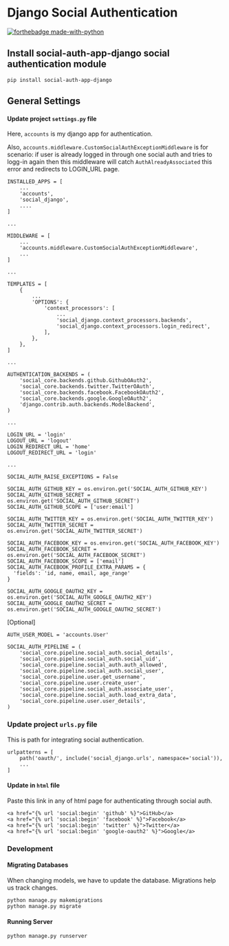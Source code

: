 # Django Social Authentication

[![forthebadge made-with-python](http://ForTheBadge.com/images/badges/made-with-python.svg)](https://www.python.org/) 

## Install social-auth-app-django social authentication module
```console
pip install social-auth-app-django
```

## General Settings

#### Update project ```settings.py``` file
Here, `accounts` is my django app for authentication. 

Also, `accounts.middleware.CustomSocialAuthExceptionMiddleware` is for scenario: if user is already logged in through one social auth and tries to logg-in again then this middleware will catch `AuthAlreadyAssociated` this error and redirects to LOGIN_URL page. 

```console
INSTALLED_APPS = [
    ...
    'accounts',
    'social_django',
    ....
]

...

MIDDLEWARE = [
    ...
    'accounts.middleware.CustomSocialAuthExceptionMiddleware',
    ...
]

...

TEMPLATES = [
    {
        ...
        'OPTIONS': {
            'context_processors': [
                ...
                'social_django.context_processors.backends',
                'social_django.context_processors.login_redirect',
            ],
        },
    },
]

...

AUTHENTICATION_BACKENDS = (
    'social_core.backends.github.GithubOAuth2',
    'social_core.backends.twitter.TwitterOAuth',
    'social_core.backends.facebook.FacebookOAuth2',
    'social_core.backends.google.GoogleOAuth2',
    'django.contrib.auth.backends.ModelBackend',
)

...

LOGIN_URL = 'login'
LOGOUT_URL = 'logout'
LOGIN_REDIRECT_URL = 'home'
LOGOUT_REDIRECT_URL = 'login'

...

SOCIAL_AUTH_RAISE_EXCEPTIONS = False

SOCIAL_AUTH_GITHUB_KEY = os.environ.get('SOCIAL_AUTH_GITHUB_KEY')
SOCIAL_AUTH_GITHUB_SECRET = os.environ.get('SOCIAL_AUTH_GITHUB_SECRET')
SOCIAL_AUTH_GITHUB_SCOPE = ['user:email']

SOCIAL_AUTH_TWITTER_KEY = os.environ.get('SOCIAL_AUTH_TWITTER_KEY')
SOCIAL_AUTH_TWITTER_SECRET = os.environ.get('SOCIAL_AUTH_TWITTER_SECRET')

SOCIAL_AUTH_FACEBOOK_KEY = os.environ.get('SOCIAL_AUTH_FACEBOOK_KEY')
SOCIAL_AUTH_FACEBOOK_SECRET = os.environ.get('SOCIAL_AUTH_FACEBOOK_SECRET')
SOCIAL_AUTH_FACEBOOK_SCOPE = ['email']
SOCIAL_AUTH_FACEBOOK_PROFILE_EXTRA_PARAMS = {
  'fields': 'id, name, email, age_range'
}

SOCIAL_AUTH_GOOGLE_OAUTH2_KEY = os.environ.get('SOCIAL_AUTH_GOOGLE_OAUTH2_KEY')
SOCIAL_AUTH_GOOGLE_OAUTH2_SECRET = os.environ.get('SOCIAL_AUTH_GOOGLE_OAUTH2_SECRET')

```
[Optional]
```console
AUTH_USER_MODEL = 'accounts.User'

SOCIAL_AUTH_PIPELINE = (
    'social_core.pipeline.social_auth.social_details',
    'social_core.pipeline.social_auth.social_uid',
    'social_core.pipeline.social_auth.auth_allowed',
    'social_core.pipeline.social_auth.social_user',
    'social_core.pipeline.user.get_username',
    'social_core.pipeline.user.create_user',
    'social_core.pipeline.social_auth.associate_user',
    'social_core.pipeline.social_auth.load_extra_data',
    'social_core.pipeline.user.user_details',
)
```


### Update project ```urls.py``` file
This is path for integrating social authentication.

```console
urlpatterns = [
    path('oauth/', include('social_django.urls', namespace='social')),
    ...
]
```

#### Update in ```html``` file
Paste this link in any of html page for authenticating through social auth.

```console
<a href="{% url 'social:begin' 'github' %}">GitHub</a>
<a href="{% url 'social:begin' 'facebook' %}">Facebook</a>
<a href="{% url 'social:begin' 'twitter' %}">Twitter</a>
<a href="{% url 'social:begin' 'google-oauth2' %}">Google</a>
```

### Development

#### Migrating Databases

When changing models, we have to update the database. Migrations help us track changes.

```console
python manage.py makemigrations
python manage.py migrate
```

#### Running Server

```console
python manage.py runserver
```